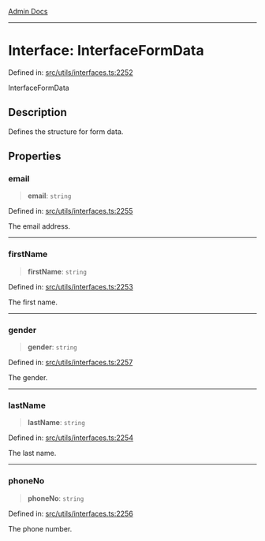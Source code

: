[Admin Docs](/)

***

# Interface: InterfaceFormData

Defined in: [src/utils/interfaces.ts:2252](https://github.com/PalisadoesFoundation/talawa-admin/blob/main/src/utils/interfaces.ts#L2252)

InterfaceFormData

## Description

Defines the structure for form data.

## Properties

### email

> **email**: `string`

Defined in: [src/utils/interfaces.ts:2255](https://github.com/PalisadoesFoundation/talawa-admin/blob/main/src/utils/interfaces.ts#L2255)

The email address.

***

### firstName

> **firstName**: `string`

Defined in: [src/utils/interfaces.ts:2253](https://github.com/PalisadoesFoundation/talawa-admin/blob/main/src/utils/interfaces.ts#L2253)

The first name.

***

### gender

> **gender**: `string`

Defined in: [src/utils/interfaces.ts:2257](https://github.com/PalisadoesFoundation/talawa-admin/blob/main/src/utils/interfaces.ts#L2257)

The gender.

***

### lastName

> **lastName**: `string`

Defined in: [src/utils/interfaces.ts:2254](https://github.com/PalisadoesFoundation/talawa-admin/blob/main/src/utils/interfaces.ts#L2254)

The last name.

***

### phoneNo

> **phoneNo**: `string`

Defined in: [src/utils/interfaces.ts:2256](https://github.com/PalisadoesFoundation/talawa-admin/blob/main/src/utils/interfaces.ts#L2256)

The phone number.
